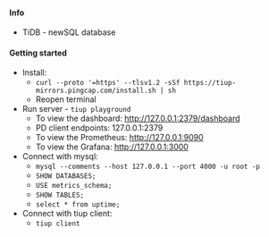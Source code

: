 #### Info
* TiDB - newSQL database

#### Getting started
* Install:
    * `curl --proto '=https' --tlsv1.2 -sSf https://tiup-mirrors.pingcap.com/install.sh | sh`
    * Reopen terminal
* Run server - `tiup playground`
    * To view the dashboard: http://127.0.0.1:2379/dashboard
    * PD client endpoints: 127.0.0.1:2379
    * To view the Prometheus: http://127.0.0.1:9090
    * To view the Grafana: http://127.0.0.1:3000
* Connect with mysql:
    * `mysql --comments --host 127.0.0.1 --port 4000 -u root -p`
    * `SHOW DATABASES;`
    * `USE metrics_schema;`
    * `SHOW TABLES;`
    * `select * from uptime;`
* Connect with tiup client:
    * `tiup client`

